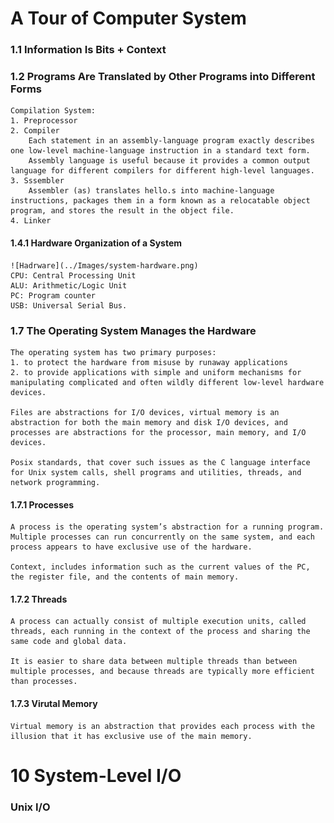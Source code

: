 # A Tour of Computer System
### 1.1 Information Is Bits + Context
### 1.2 Programs Are Translated by Other Programs into Different Forms
    Compilation System:
    1. Preprocessor
    2. Compiler
        Each statement in an assembly-language program exactly describes one low-level machine-language instruction in a standard text form.
        Assembly language is useful because it provides a common output language for different compilers for different high-level languages.
    3. Sssembler
        Assembler (as) translates hello.s into machine-language instructions, packages them in a form known as a relocatable object program, and stores the result in the object file.
    4. Linker

#### 1.4.1 Hardware Organization of a System
    ![Hadrware](../Images/system-hardware.png)
    CPU: Central Processing Unit
    ALU: Arithmetic/Logic Unit
    PC: Program counter
    USB: Universal Serial Bus.

### 1.7 The Operating System Manages the Hardware
    The operating system has two primary purposes:
    1. to protect the hardware from misuse by runaway applications
    2. to provide applications with simple and uniform mechanisms for manipulating complicated and often wildly different low-level hardware devices.

    Files are abstractions for I/O devices, virtual memory is an abstraction for both the main memory and disk I/O devices, and processes are abstractions for the processor, main memory, and I/O devices.

    Posix standards, that cover such issues as the C language interface for Unix system calls, shell programs and utilities, threads, and network programming.

#### 1.7.1 Processes
    A process is the operating system’s abstraction for a running program. Multiple processes can run concurrently on the same system, and each process appears to have exclusive use of the hardware.

    Context, includes information such as the current values of the PC, the register file, and the contents of main memory.

#### 1.7.2 Threads
    A process can actually consist of multiple execution units, called threads, each running in the context of the process and sharing the same code and global data.

    It is easier to share data between multiple threads than between multiple processes, and because threads are typically more efficient than processes.

#### 1.7.3 Virutal Memory
    Virtual memory is an abstraction that provides each process with the illusion that it has exclusive use of the main memory.

# 10 System-Level I/O

### Unix I/O